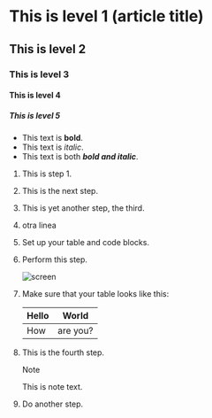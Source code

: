 # This is level 1 (article title)
## This is level 2
### This is level 3
#### This is level 4
##### This is level 5

 *  This text is **bold**.
  * This text is *italic*.
   *  This text is both ***bold and italic***.
1. This is step 1.
1. This is the next step.
1. This is yet another step, the third.
1. otra linea


1. Set up your table and code blocks.
1. Perform this step.

   ![screen](https://experienceleague.adobe.com/docs/contributor/assets/adobe_standard_logo.png?lang=es)

1. Make sure that your table looks like this:

   | Hello | World |
   |---|---|
   | How | are you? |

1. This is the fourth step.

   >[!NOTE]
   >
   >This is note text.

1. Do another step.



